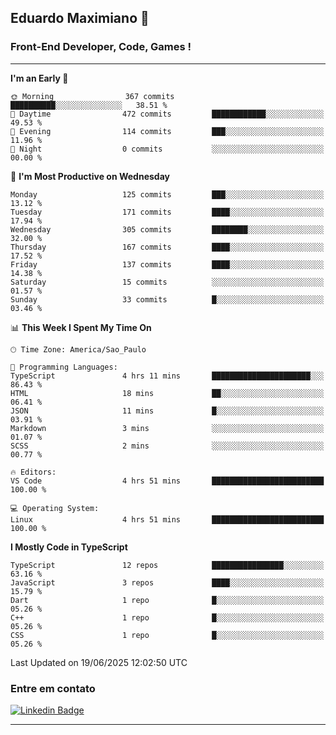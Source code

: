 ## Eduardo Maximiano 👋

### Front-End Developer, Code, Games !

---

<!--START_SECTION:waka-->
**I'm an Early 🐤** 

```text
🌞 Morning                367 commits         ██████████░░░░░░░░░░░░░░░   38.51 % 
🌆 Daytime                472 commits         ████████████░░░░░░░░░░░░░   49.53 % 
🌃 Evening                114 commits         ███░░░░░░░░░░░░░░░░░░░░░░   11.96 % 
🌙 Night                  0 commits           ░░░░░░░░░░░░░░░░░░░░░░░░░   00.00 % 
```
📅 **I'm Most Productive on Wednesday** 

```text
Monday                   125 commits         ███░░░░░░░░░░░░░░░░░░░░░░   13.12 % 
Tuesday                  171 commits         ████░░░░░░░░░░░░░░░░░░░░░   17.94 % 
Wednesday                305 commits         ████████░░░░░░░░░░░░░░░░░   32.00 % 
Thursday                 167 commits         ████░░░░░░░░░░░░░░░░░░░░░   17.52 % 
Friday                   137 commits         ████░░░░░░░░░░░░░░░░░░░░░   14.38 % 
Saturday                 15 commits          ░░░░░░░░░░░░░░░░░░░░░░░░░   01.57 % 
Sunday                   33 commits          █░░░░░░░░░░░░░░░░░░░░░░░░   03.46 % 
```


📊 **This Week I Spent My Time On** 

```text
🕑︎ Time Zone: America/Sao_Paulo

💬 Programming Languages: 
TypeScript               4 hrs 11 mins       ██████████████████████░░░   86.43 % 
HTML                     18 mins             ██░░░░░░░░░░░░░░░░░░░░░░░   06.41 % 
JSON                     11 mins             █░░░░░░░░░░░░░░░░░░░░░░░░   03.91 % 
Markdown                 3 mins              ░░░░░░░░░░░░░░░░░░░░░░░░░   01.07 % 
SCSS                     2 mins              ░░░░░░░░░░░░░░░░░░░░░░░░░   00.77 % 

🔥 Editors: 
VS Code                  4 hrs 51 mins       █████████████████████████   100.00 % 

💻 Operating System: 
Linux                    4 hrs 51 mins       █████████████████████████   100.00 % 
```

**I Mostly Code in TypeScript** 

```text
TypeScript               12 repos            ████████████████░░░░░░░░░   63.16 % 
JavaScript               3 repos             ████░░░░░░░░░░░░░░░░░░░░░   15.79 % 
Dart                     1 repo              █░░░░░░░░░░░░░░░░░░░░░░░░   05.26 % 
C++                      1 repo              █░░░░░░░░░░░░░░░░░░░░░░░░   05.26 % 
CSS                      1 repo              █░░░░░░░░░░░░░░░░░░░░░░░░   05.26 % 
```




 Last Updated on 19/06/2025 12:02:50 UTC
<!--END_SECTION:waka-->

### Entre em contato

[![Linkedin Badge](https://img.shields.io/badge/-Eduardo_Maximiano-0077B5?style=flat-square&logo=Linkedin&logoColor=white&link=https://www.linkedin.com/in/maximiano-eduardo)](https://www.linkedin.com/in/maximiano-eduardo)

---
